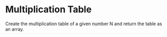 # Multiplication Table
Create the multiplication table of a given number N and return the table as an array.
